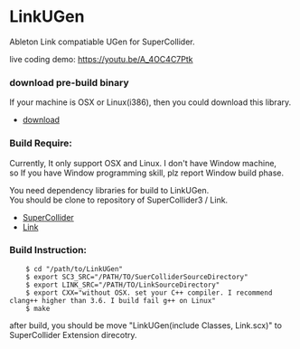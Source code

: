 # LinkUGen
Ableton Link compatiable UGen for SuperCollider.  

live coding demo: <https://youtu.be/A_4OC4C7Ptk>  

### download pre-build binary

If your machine is OSX or Linux(i386), then you could download this library.

- [download](https://dl.dropboxusercontent.com/u/23310809/LinkUGen.zip)

### Build Require:

Currently, It only support OSX and Linux. I don't have Window machine,   
so If you have Window programming skill, plz report Window build phase.  

You need dependency libraries for build to LinkUGen.  
You should be clone to repository of SuperCollider3 / Link.  


- [SuperCollider](https://github.com/supercollider/supercollider)
- [Link](https://github.com/Ableton/link)

### Build Instruction:

```{.bash}    
    $ cd "/path/to/LinkUGen"
    $ export SC3_SRC="/PATH/TO/SuerColliderSourceDirectory"
    $ export LINK_SRC="/PATH/TO/LinkSourceDirectory"
	$ export CXX="without OSX. set your C++ compiler. I recommend clang++ higher than 3.6. I build fail g++ on Linux"
    $ make	
```

after build, you should be move "LinkUGen(include Classes, Link.scx)" to SuperCollider Extension direcotry.
